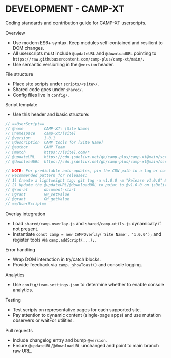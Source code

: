 # DEVELOPMENT - CAMP-XT

Coding standards and contribution guide for CAMP-XT userscripts.

Overview
- Use modern ES6+ syntax. Keep modules self-contained and resilient to DOM changes.
- All userscripts must include `@updateURL` and `@downloadURL` pointing to `https://raw.githubusercontent.com/camp-plus/camp-xt/main/`.
- Use semantic versioning in the `@version` header.

File structure
- Place site scripts under `scripts/<site>/`.
- Shared code goes under `shared/`.
- Config files live in `config/`.

Script template
- Use this header and basic structure:

```js
// ==UserScript==
// @name         CAMP-XT: [Site Name]
// @namespace    camp-xt/[site]
// @version      1.0.1
// @description  CAMP tools for [Site Name]
// @author       CAMP Team
// @match        https://[site].com/*
// @updateURL    https://cdn.jsdelivr.net/gh/camp-plus/camp-xt@main/scripts/[site]/script.user.js
// @downloadURL  https://cdn.jsdelivr.net/gh/camp-plus/camp-xt@main/scripts/[site]/script.user.js

// NOTE: For predictable auto-updates, pin the CDN path to a tag or commit SHA instead of `@main`, e.g. `@v1.0.0` or `@<commit-sha>`.
// Recommended pattern for releases:
// 1) Create a lightweight tag: git tag -a v1.0.0 -m "Release v1.0.0" && git push origin v1.0.0
// 2) Update the @updateURL/@downloadURL to point to @v1.0.0 on jsDelivr for stable auto-updates.
// @run-at       document-start
// @grant        GM_setValue
// @grant        GM_getValue
// ==/UserScript==
```

Overlay integration
- Load `shared/camp-overlay.js` and `shared/camp-utils.js` dynamically if not present.
- Instantiate `const camp = new CAMPOverlay('Site Name', '1.0.0');` and register tools via `camp.addScript(...);`.

Error handling
- Wrap DOM interaction in try/catch blocks.
- Provide feedback via `camp._showToast()` and console logging.

Analytics
- Use `config/team-settings.json` to determine whether to enable console analytics.

Testing
- Test scripts on representative pages for each supported site.
- Pay attention to dynamic content (single-page apps) and use mutation observers or waitFor utilities.

Pull requests
- Include changelog entry and bump `@version`.
- Ensure `@updateURL`/`@downloadURL` unchanged and point to main branch raw URL.
